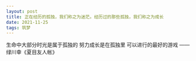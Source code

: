 ```yaml
---
layout: post
title: 正在经历的孤独，我们称之为迷茫。经历过的那些孤独，我们称之为成长
date: 2021-11-25
tags: 筑梦
---
```


生命中大部分时光是属于孤独的
努力成长是在孤独里
可以进行的最好的游戏
——绿川幸《夏目友人帐》